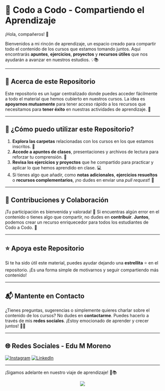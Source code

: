 # 🚀 Codo a Codo - Compartiendo el Aprendizaje

¡Hola, compañeros! 👋

Bienvenidos a mi rincón de aprendizaje, un espacio creado para compartir todo el contenido de los cursos que estamos tomando juntos. Aquí encontrarás **apuntes**, **ejercicios**, **proyectos** y **recursos útiles** que nos ayudarán a avanzar en nuestros estudios. 💡📚

---

## 📝 Acerca de este Repositorio

Este repositorio es un lugar centralizado donde puedes acceder fácilmente a todo el material que hemos cubierto en nuestros cursos. La idea es **apoyarnos mutuamente** para tener acceso rápido a los recursos que necesitamos para **tener éxito** en nuestras actividades de aprendizaje. 🚀

---

## 🤔 ¿Cómo puedo utilizar este Repositorio?

1. **Explora las carpetas** relacionadas con los cursos en los que estamos inscritos. 📂
2. **Accede a apuntes de clases**, presentaciones y archivos de lectura para reforzar tu comprensión. 📖
3. **Revisa los ejercicios y proyectos** que he compartido para practicar y aplicar lo que hemos aprendido en clase. 💻
4. Si tienes algo que añadir, como **notas adicionales**, **ejercicios resueltos** o **recursos complementarios**, ¡no dudes en enviar una _pull request_! 🤝

---

## 🤝 Contribuciones y Colaboración

¡Tu participación es bienvenida y valorada! 🙌 Si encuentras algún error en el contenido o tienes algo que compartir, no dudes en **contribuir**. **Juntos**, podemos crear un recurso enriquecedor para todos los estudiantes de Codo a Codo. 💪

---

## ⭐ Apoya este Repositorio

Si te ha sido útil este material, puedes ayudar dejando una **estrellita** ⭐ en el repositorio. ¡Es una forma simple de motivarnos y seguir compartiendo más contenido!

---

## 📬 Mantente en Contacto

¿Tienes preguntas, sugerencias o simplemente quieres charlar sobre el contenido de los cursos? No dudes en **contactarme**. Puedes hacerlo a través de mis **redes sociales**. ¡Estoy emocionado de aprender y crecer juntos! 🚀🌱

---

## 🌐 Redes Sociales - Edu M Moreno

[![Instagram](https://img.shields.io/badge/Instagram-%23E4405F.svg?style=for-the-badge&logo=Instagram&logoColor=white)](https://www.instagram.com/edu.m.morenolp)
[![LinkedIn](https://img.shields.io/badge/LinkedIn-%230A66C2.svg?style=for-the-badge&logo=linkedin&logoColor=white)](https://www.linkedin.com/in/eduardo-m-moreno-programador/)

---

¡Sigamos adelante en nuestro viaje de aprendizaje! 🚀📚


<div align="center">
  <img src="https://profile-counter.glitch.me/CodoACodo/count.svg?"  />
</div>

